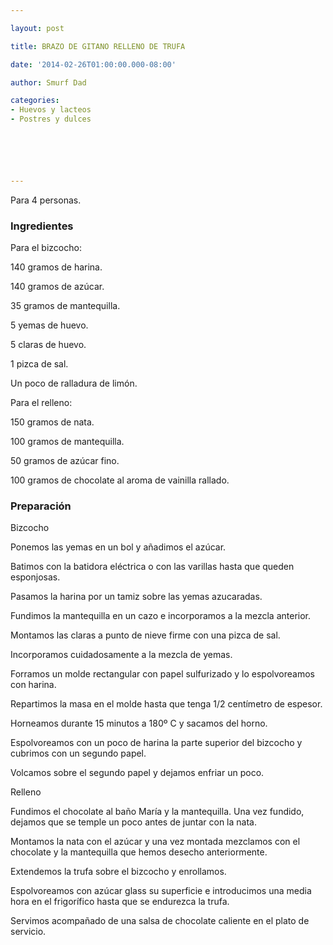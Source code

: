 ```yaml
---

layout: post

title: BRAZO DE GITANO RELLENO DE TRUFA

date: '2014-02-26T01:00:00.000-08:00'

author: Smurf Dad

categories:
- Huevos y lacteos
- Postres y dulces






---
```


Para 4 personas.

<h3>Ingredientes</h3>

Para el bizcocho:

140 gramos de harina.

140 gramos de azúcar.

35 gramos de mantequilla.

5 yemas de huevo.

5 claras de huevo.

1 pizca de sal.

Un poco de ralladura de limón.

Para el relleno:

150 gramos de nata.

100 gramos de mantequilla.

50 gramos de azúcar fino.

100 gramos de chocolate al aroma de vainilla rallado.

<h3>Preparación</h3>

Bizcocho

Ponemos las yemas en un bol y añadimos el azúcar.

Batimos con la batidora eléctrica o con las varillas hasta que queden esponjosas.

Pasamos la harina por un tamiz sobre las yemas azucaradas.

Fundimos la mantequilla en un cazo e incorporamos a la mezcla anterior.

Montamos las claras a punto de nieve firme con una pizca de sal.

Incorporamos cuidadosamente a la mezcla de yemas.

Forramos un molde rectangular con papel sulfurizado y lo espolvoreamos con harina.

Repartimos la masa en el molde hasta que tenga 1/2 centímetro de espesor.

Horneamos durante 15 minutos a 180º C y sacamos del horno.

Espolvoreamos con un poco de harina la parte superior del bizcocho y cubrimos con un segundo papel.

Volcamos sobre el segundo papel y dejamos enfriar un poco.

Relleno

Fundimos el chocolate al baño María y la mantequilla. Una vez fundido, dejamos que se temple un poco antes de juntar con la nata.

Montamos la nata con el azúcar y una vez montada mezclamos con el chocolate y la mantequilla que hemos desecho anteriormente.

Extendemos la trufa sobre el bizcocho y enrollamos.

Espolvoreamos con azúcar glass su superficie e introducimos una media hora en el frigorífico hasta que se endurezca la trufa.

Servimos acompañado de una salsa de chocolate caliente en el plato de servicio.